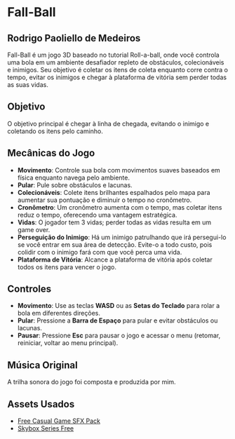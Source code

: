 # **Fall-Ball**

## **Rodrigo Paoliello de Medeiros**

Fall-Ball é um jogo 3D baseado no tutorial Roll-a-ball, onde você controla uma bola em um ambiente desafiador repleto de obstáculos, colecionáveis e inimigos. Seu objetivo é coletar os itens de coleta enquanto corre contra o tempo, evitar os inimigos e chegar à plataforma de vitória sem perder todas as suas vidas.

## **Objetivo**
O objetivo principal é chegar à linha de chegada, evitando o inimigo e coletando os itens pelo caminho.

## **Mecânicas do Jogo**
- **Movimento**: Controle sua bola com movimentos suaves baseados em física enquanto navega pelo ambiente.
- **Pular**: Pule sobre obstáculos e lacunas.
- **Colecionáveis**: Colete itens brilhantes espalhados pelo mapa para aumentar sua pontuação e diminuir o tempo no cronômetro.
- **Cronômetro**: Um cronômetro aumenta com o tempo, mas coletar itens reduz o tempo, oferecendo uma vantagem estratégica.
- **Vidas**: O jogador tem 3 vidas; perder todas as vidas resulta em um game over.
- **Perseguição do Inimigo**: Há um inimigo patrulhando que irá persegui-lo se você entrar em sua área de detecção. Evite-o a todo custo, pois colidir com o inimigo fará com que você perca uma vida.
- **Plataforma de Vitória**: Alcance a plataforma de vitória após coletar todos os itens para vencer o jogo.

## **Controles**
- **Movimento**: Use as teclas **WASD** ou as **Setas do Teclado** para rolar a bola em diferentes direções.
- **Pular**: Pressione a **Barra de Espaço** para pular e evitar obstáculos ou lacunas.
- **Pausar**: Pressione **Esc** para pausar o jogo e acessar o menu (retomar, reiniciar, voltar ao menu principal).

## **Música Original**
A trilha sonora do jogo foi composta e produzida por mim.

## **Assets Usados**
- [Free Casual Game SFX Pack](https://assetstore.unity.com/packages/audio/sound-fx/free-casual-game-sfx-pack-54116)
- [Skybox Series Free](https://assetstore.unity.com/packages/2d/textures-materials/sky/skybox-series-free-103633)
